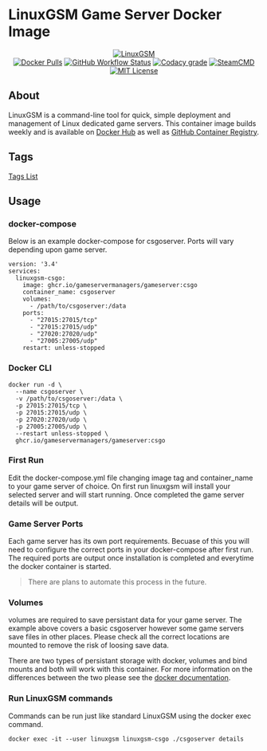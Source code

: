 # LinuxGSM Game Server Docker Image

<p align="center">
  <a href="https://linuxgsm.com"><img src="https://user-images.githubusercontent.com/4478206/197897104-bb718d2e-09a0-4f83-8e86-c829044750a9.jpg" alt="LinuxGSM"></a>
<br>
<a href="https://hub.docker.com/r/gameservermanagers/gameserver"><img src="https://img.shields.io/docker/pulls/gameservermanagers/gameserver.svg?style=flat-square&amp;logo=docker&amp;logoColor=white" alt="Docker Pulls"></a>
<a href="https://github.com/GameServerManagers/docker-gameserver/actions"><img alt="GitHub Workflow Status" src="https://img.shields.io/github/actions/workflow/status/GameServerManagers/docker-gameserver/docker-publish.yml?style=flat-square"></a>
<a href="https://www.codacy.com/gh/GameServerManagers/docker-gameserver/dashboard"><img src="https://img.shields.io/codacy/grade/42d400dcdd714ae080d77fcb40d00f1c?style=flat-square&logo=codacy&logoColor=white" alt="Codacy grade"></a>
<a href="https://developer.valvesoftware.com/wiki/SteamCMD"><img src="https://img.shields.io/badge/SteamCMD-000000?style=flat-square&amp;logo=Steam&amp;logoColor=white" alt="SteamCMD"></a>
<a href="https://github.com/GameServerManagers/docker-gameserver/blob/main/LICENSE"><img src="https://img.shields.io/github/license/gameservermanagers/docker-gameserver?style=flat-square" alt="MIT License"></a></p>

## About

LinuxGSM is a command-line tool for quick, simple deployment and management of Linux dedicated game servers. This container image builds weekly and is available on [Docker Hub](https://hub.docker.com/r/gameservermanagers/gameserver) as well as [GitHub Container Registry](https://github.com/GameServerManagers/docker-gameserver/pkgs/container/gameserver).

## Tags

[Tags List](https://hub.docker.com/r/gameservermanagers/gameserver/tags)

## Usage

### docker-compose
Below is an example docker-compose for csgoserver. Ports will vary depending upon game server.
```
version: '3.4'
services:
  linuxgsm-csgo:
    image: ghcr.io/gameservermanagers/gameserver:csgo
    container_name: csgoserver
    volumes:
      - /path/to/csgoserver:/data
    ports:
      - "27015:27015/tcp"
      - "27015:27015/udp"
      - "27020:27020/udp"
      - "27005:27005/udp"
    restart: unless-stopped
```

### Docker CLI
```
docker run -d \
  --name csgoserver \
  -v /path/to/csgoserver:/data \
  -p 27015:27015/tcp \
  -p 27015:27015/udp \
  -p 27020:27020/udp \
  -p 27005:27005/udp \
  --restart unless-stopped \
  ghcr.io/gameservermanagers/gameserver:csgo
```
### First Run
Edit the docker-compose.yml file changing image tag and container_name to your game server of choice. On first run linuxgsm will install your selected server and will start running. Once completed the game server details will be output.

### Game Server Ports
Each game server has its own port requirements. Becuase of this you will need to configure the correct ports in your docker-compose after first run. The required ports are output once installation is completed and everytime the docker container is started.

> There are plans to automate this process in the future.

### Volumes
volumes are required to save persistant data for your game server. The example above covers a basic csgoserver however some game servers save files in other places. Please check all the correct locations are mounted to remove the risk of loosing save data.

There are two types of persistant storage with docker, volumes and bind mounts and both will work with this container. For more information on the differences between the two please see the [docker documentation](https://docs.docker.com/storage/).

### Run LinuxGSM commands
Commands can be run just like standard LinuxGSM using the docker exec command.
```
docker exec -it --user linuxgsm linuxgsm-csgo ./csgoserver details
```
